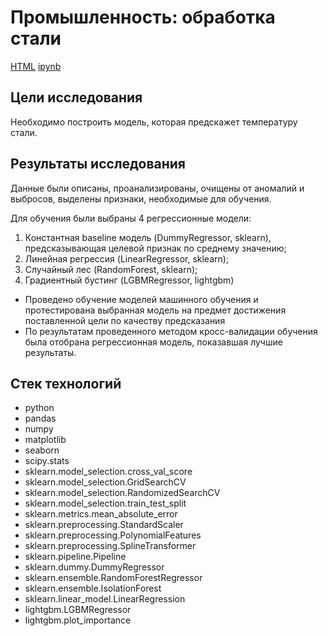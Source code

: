 # Промышленность: обработка стали

[HTML](https://github.com/burooom/yp_ml_projects/tree/main/Steel_production/Steel_production.html)     [ipynb](https://github.com/burooom/yp_ml_projects/tree/main/Steel_production/Steel_production.ipynb)

## Цели исследования
Необходимо построить модель, которая предскажет температуру стали.

## Результаты исследования
Данные были описаны, проанализированы, очищены от аномалий и выбросов, выделены признаки, необходимые для обучения.

Для обучения были выбраны 4 регрессионные модели:
1. Константная baseline модель (DummyRegressor, sklearn), предсказывающая целевой признак по среднему значению;
2. Линейная регрессия (LinearRegressor, sklearn);
3. Случайный лес (RandomForest, sklearn);
4. Градиентный бустинг (LGBMRegressor, lightgbm)

- Проведено обучение моделей машинного обучения и протестирована выбранная модель на предмет достижения поставленной цели по качеству предсказания
- По результатам проведенного методом кросс-валидации обучения была отобрана регрессионная модель, показавшая лучшие результаты.

## Стек технологий
- python
- pandas
- numpy
- matplotlib
- seaborn
- scipy.stats
- sklearn.model_selection.cross_val_score
- sklearn.model_selection.GridSearchCV
- sklearn.model_selection.RandomizedSearchCV
- sklearn.model_selection.train_test_split
- sklearn.metrics.mean_absolute_error
- sklearn.preprocessing.StandardScaler
- sklearn.preprocessing.PolynomialFeatures
- sklearn.preprocessing.SplineTransformer
- sklearn.pipeline.Pipeline
- sklearn.dummy.DummyRegressor
- sklearn.ensemble.RandomForestRegressor
- sklearn.ensemble.IsolationForest
- sklearn.linear_model.LinearRegression
- lightgbm.LGBMRegressor
- lightgbm.plot_importance
